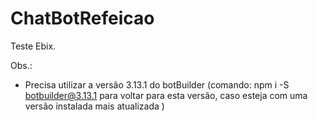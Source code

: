 # ChatBotRefeicao
Teste Ebix.

Obs.:
- Precisa utilizar a versão 3.13.1 do botBuilder (comando: npm i -S botbuilder@3.13.1 para voltar para esta versão, caso esteja com uma versão instalada mais atualizada )

